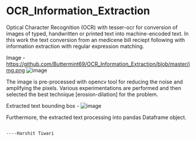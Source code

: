 # OCR_Information_Extraction

Optical Character Recognition (OCR) with tesser-ocr for conversion of images of typed, handwritten or printed text into machine-encoded text. In this work the text conversion from an medicene bill reciept following with information extraction with regular expression matching.

Image - 
https://github.com/Buttermint69/OCR_Information_Extraction/blob/master/img.png
![image](https://user-images.githubusercontent.com/78033216/172024287-62057d87-8c85-477d-b965-74d51ecc3224.png)

The image is pre-processed with opencv tool for reducing the noise and amplifying the pixels. Various experimentations are performed and then selected the best technique [erosion-dilation] for the problem.

Extracted text bounding box -
![image](https://user-images.githubusercontent.com/78033216/172024365-d52e0d09-871b-4ccd-b393-983cb3802954.png)

Furthermore, the extracted text processing into pandas Dataframe object.

                                                                            ----Harshit Tiwari
